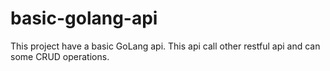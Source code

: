 # basic-golang-api
This project have a basic GoLang api. This api call other restful api and can some CRUD operations.
